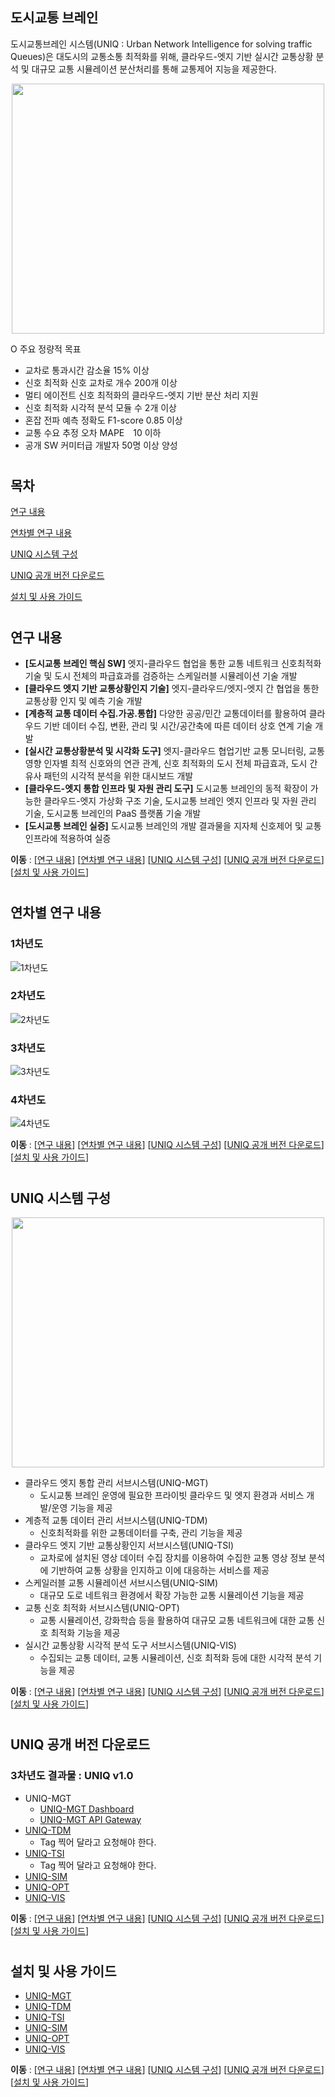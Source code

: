 
## 도시교통 브레인

도시교통브레인 시스템(UNIQ : Urban Network Intelligence for solving traffic Queues)은 대도시의 교통소통 최적화를 위해, 클라우드-엣지 기반 실시간 교통상황 분석 및 대규모 교통 시뮬레이션 분산처리를 통해 교통제어 지능을 제공한다.

<!--
![image](https://user-images.githubusercontent.com/3960018/215690318-a6fb1566-f662-42d3-a832-6575f814b9e2.png)
-->

<center><img src="https://user-images.githubusercontent.com/3960018/215690318-a6fb1566-f662-42d3-a832-6575f814b9e2.png" width="500" height="400"></center>


O 주요 정량적 목표
   - 교차로 통과시간 감소율 15% 이상
   - 신호 최적화 신호 교차로 개수 200개 이상
   - 멀티 에이전트 신호 최적화의 클라우드-엣지 기반 분산 처리 지원
   - 신호 최적화 시각적 분석 모듈 수 2개 이상
   - 혼잡 전파 예측 정확도 F1-score 0.85 이상
   - 교통 수요 추정 오차 MAPE　10 이하
   - 공개 SW 커미터급 개발자 50명 이상 양성
#
## 목차

[연구 내용](#연구-내용)

[연차별 연구 내용](#연차별-연구-내용)

[UNIQ 시스템 구성](#UNIQ-시스템-구성)

[UNIQ 공개 버전 다운로드](#UNIQ-공개-버전-다운로드)

[설치 및 사용 가이드](#설치-및-사용-가이드)


#
## 연구 내용
* **[도시교통 브레인 핵심 SW]** 엣지-클라우드 협업을 통한 교통 네트워크 신호최적화 기술 및 도시 전체의 파급효과를 검증하는 스케일러블 시뮬레이션 기술 개발 
* **[클라우드 엣지 기반 교통상황인지 기술]** 엣지-클라우드/엣지-엣지 간 협업을 통한 교통상황 인지 및 예측 기술 개발
* **[계층적 교통 데이터 수집․가공․통합]** 다양한 공공/민간 교통데이터를 활용하여 클라우드 기반 데이터 수집, 변환, 관리 및 시간/공간축에 따른 데이터 상호 연계 기술 개발 
* **[실시간 교통상황분석 및 시각화 도구]** 엣지-클라우드 협업기반 교통 모니터링, 교통 영향 인자별 최적 신호와의 연관 관계, 신호 최적화의 도시 전체 파급효과, 도시 간 유사 패턴의 시각적 분석을 위한 대시보드 개발
* **[클라우드-엣지 통합 인프라 및 자원 관리 도구]** 도시교통 브레인의 동적 확장이 가능한 클라우드-엣지 가상화 구조 기술, 도시교통 브레인 엣지 인프라 및 자원 관리 기술, 도시교통 브레인의 PaaS 플랫폼 기술 개발
* **[도시교통 브레인 실증]** 도시교통 브레인의 개발 결과물을 지자체 신호제어 및 교통 인프라에 적용하여 실증 
 
 
<b>이동</b> : [[연구 내용](#연구-내용)]   [[연차별 연구 내용](#연차별-연구-내용)]   [[UNIQ 시스템 구성](#UNIQ-시스템-구성)]   [[UNIQ 공개 버전 다운로드](#UNIQ-공개-버전-다운로드)]   [[설치 및 사용 가이드](#설치-및-사용-가이드)]

#
## 연차별 연구 내용 
### 1차년도
![1차년도](./1yr.png)

### 2차년도
![2차년도](./2yr.png)

### 3차년도
![3차년도](./3yr.png)

### 4차년도
![4차년도](./4yr.png)

<b>이동</b> : [[연구 내용](#연구-내용)]   [[연차별 연구 내용](#연차별-연구-내용)]   [[UNIQ 시스템 구성](#UNIQ-시스템-구성)]   [[UNIQ 공개 버전 다운로드](#UNIQ-공개-버전-다운로드)]   [[설치 및 사용 가이드](#설치-및-사용-가이드)]


#
## UNIQ 시스템 구성
<!--
![image](https://user-images.githubusercontent.com/3960018/215693424-66f000e4-c0a1-43b6-8fdb-00e86ef5dc38.png)
-->
<center><img src="https://user-images.githubusercontent.com/3960018/215693424-66f000e4-c0a1-43b6-8fdb-00e86ef5dc38.png" width="500" height="400"></center>

* 클라우드 엣지 통합 관리 서브시스템(UNIQ-MGT)
  * 도시교통 브레인 운영에 필요한 프라이빗 클라우드 및 엣지 환경과 서비스 개발/운영 기능을 제공
* 계층적 교통 데이터 관리 서브시스템(UNIQ-TDM)
  * 신호최적화를 위한 교통데이터를 구축, 관리 기능을 제공
* 클라우드 엣지 기반 교통상황인지 서브시스템(UNIQ-TSI)
  * 교차로에 설치된 영상 데이터 수집 장치를 이용하여 수집한 교통 영상 정보 분석에 기반하여 교통 상황을 인지하고 이에 대응하는 서비스를 제공
* 스케일러블 교통 시뮬레이션 서브시스템(UNIQ-SIM)
  * 대규모 도로 네트워크 환경에서 확장 가능한 교통 시뮬레이션 기능을 제공
* 교통 신호 최적화 서브시스템(UNIQ-OPT)
  * 교통 시뮬레이션, 강화학습 등을 활용하여 대규모 교통 네트워크에 대한 교통 신호 최적화 기능을 제공
* 실시간 교통상황 시각적 분석 도구 서브시스템(UNIQ-VIS)
  * 수집되는 교통 데이터, 교통 시뮬레이션, 신호 최적화 등에 대한 시각적 분석 기능을 제공 

<b>이동</b> : [[연구 내용](#연구-내용)]   [[연차별 연구 내용](#연차별-연구-내용)]   [[UNIQ 시스템 구성](#UNIQ-시스템-구성)]   [[UNIQ 공개 버전 다운로드](#UNIQ-공개-버전-다운로드)]   [[설치 및 사용 가이드](#설치-및-사용-가이드)]
#
## UNIQ 공개 버전 다운로드
### 3차년도 결과물 : UNIQ v1.0
* UNIQ-MGT
  * [UNIQ-MGT Dashboard](https://github.com/etri-city-traffic-brain/cloud-edge-mgmt/releases/tag/v1.0.2)
  * [UNIQ-MGT API Gateway](https://github.com/etri-city-traffic-brain/cloud-edge-mgmt-api-gateway/releases/tag/v1.0.2)
* [UNIQ-TDM](https://github.com/etri-city-traffic-brain/traffic-data-mgmt)
  * Tag 찍어 달라고 요청해야 한다.
* [UNIQ-TSI](https://github.com/etri-city-traffic-brain/edge-intelligence)
  * Tag 찍어 달라고 요청해야 한다.
* [UNIQ-SIM](https://github.com/etri-city-traffic-brain/traffic-simulator/releases/tag/traffic-simulator-v1.0)
* [UNIQ-OPT](https://github.com/etri-city-traffic-brain/traffic-signal-optimization/releases/tag/v1.5a-20221114)
* [UNIQ-VIS](https://github.com/etri-city-traffic-brain/visualization-tool/releases/tag/v2.0.1)

<b>이동</b> : [[연구 내용](#연구-내용)]   [[연차별 연구 내용](#연차별-연구-내용)]   [[UNIQ 시스템 구성](#UNIQ-시스템-구성)]   [[UNIQ 공개 버전 다운로드](#UNIQ-공개-버전-다운로드)]   [[설치 및 사용 가이드](#설치-및-사용-가이드)]
#
## 설치 및 사용 가이드
* [UNIQ-MGT](https://github.com/etri-city-traffic-brain/cloud-edge-mgmt/README.md)
* [UNIQ-TDM](https://github.com/etri-city-traffic-brain/traffic-data-mgmt/README.md)
* [UNIQ-TSI](https://github.com/etri-city-traffic-brain/edge-intelligence/README.md)
* [UNIQ-SIM](https://github.com/etri-city-traffic-brain/traffic-simulator/README.md)
* [UNIQ-OPT](https://github.com/etri-city-traffic-brain/traffic-signal-optimization/tree/master/atsc-rl/multiagent_tf2/README.md)
* [UNIQ-VIS](https://github.com/etri-city-traffic-brain/visualization-tool/README.md)

<b>이동</b> : [[연구 내용](#연구-내용)]   [[연차별 연구 내용](#연차별-연구-내용)]   [[UNIQ 시스템 구성](#UNIQ-시스템-구성)]   [[UNIQ 공개 버전 다운로드](#UNIQ-공개-버전-다운로드)]   [[설치 및 사용 가이드](#설치-및-사용-가이드)]

